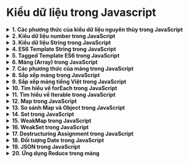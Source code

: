 # Kiểu dữ liệu trong Javascript
<details>
<summary><strong>1. Các phương thức của kiểu dữ liệu nguyên thủy trong JavaScript</strong></summary>

### 1. Kiểu nguyên thủy và object

* **Kiểu nguyên thủy (primitive)**: string, number, bigint, boolean, symbol, null, undefined. Chỉ lưu một giá trị duy nhất.
* **Object**: tập hợp key-value, có thể chứa hàm (phương thức). Ví dụ:

```js
let p = {
  x: 1,
  y: 2,
  displayLog() { console.log(`{x: ${this.x}, y: ${this.y}}`); }
};
p.displayLog(); // {x: 1, y: 2}
```

### 2. Gọi phương thức trên kiểu nguyên thủy

* Mặc dù kiểu nguyên thủy **không có phương thức**, bạn vẫn có thể gọi chúng như object.
* JS engine tự động tạo ra **wrapper object**:

  1. Tạm thời bọc giá trị nguyên thủy vào object chứa phương thức.
  2. Gọi phương thức.
  3. Giải phóng wrapper object.

Ví dụ với string:

```js
let name = "Alex";
console.log(name.toUpperCase()); // ALEX
```

* **Wrapper object mặc định**:

  * String → `String`
  * Number → `Number`
  * BigInt → `BigInt`
  * Boolean → `Boolean`
  * Symbol → `Symbol`
* **null** và **undefined** không có wrapper object → gọi phương thức gây lỗi:

```js
console.log(null.toUpperCase());      // TypeError
console.log(undefined.toUpperCase()); // TypeError
```

### 3. Lưu ý về `new Number`, `new String`, `new Boolean`

* Dùng `new` tạo wrapper object:

```js
let zero = 0;
let objZero = new Number(0);
console.log(typeof zero);    // number
console.log(typeof objZero); // object
```

* Wrapper object luôn **truthy**:

```js
if (new Number(0)) console.log("truthy!"); // truthy!
```

* Khuyên: **không dùng `new`** với Number, String, Boolean trừ khi cần object.

* Không dùng `new` → chuyển giá trị về nguyên thủy:

```js
let num = Number("123");
console.log(num);        // 123
console.log(typeof num); // number
```

### 4. Ví dụ thực hành

```js
let str = "Hello";
str.prop = 1;
console.log(str.prop); // undefined
```

* Giải thích: JS tạo wrapper object để gán `prop`, nhưng sau đó object bị giải phóng → `str.prop` là undefined.
* Trong **strict mode**: sẽ lỗi `TypeError`.

### 5. Tóm tắt

* Kiểu nguyên thủy có thể gọi phương thức nhờ **wrapper object**.
* Sau khi phương thức được gọi xong, wrapper object bị giải phóng.
* Không thể gọi phương thức trên `null` và `undefined`.
* Không nên dùng `new Number/String/Boolean` trừ khi thật sự cần object.

</details>
<details>
<summary><strong>2. Kiểu dữ liệu number trong JavaScript</strong></summary>

### 1. Number và BigInt

* **Number**: số thực dấu phẩy động (IEEE-754, 64-bit), dùng để biểu diễn số nguyên và số thực.
* **BigInt**: số nguyên có độ dài tùy ý, dùng khi số vượt quá ±2⁵³. Bài này tập trung vào Number thông thường.

---

### 2. Cách biểu diễn number

#### a) Dùng dấu gạch chân `_` để dễ đọc:

```js
let oneBillion = 1_000_000_000; // 1 tỷ
```

#### b) Dùng ký hiệu `e` để viết tắt số nhiều chữ số 0:

```js
let a = 1e3; // 1_000
let b = 1e6; // 1_000_000
let c = 1e-6; // 0.000001
```

* `eN` → nhân số trước `e` với 10^N
* `e-N` → chia số trước `e` cho 10^N

#### c) Biểu diễn số ở hệ cơ số khác:

```js
// Hệ 16
console.log(0xff); // 255
// Hệ 8
console.log(0o377); // 255
// Hệ 2
console.log(0b11111111); // 255
```

* Chuyển số sang hệ cơ số `base` bằng `num.toString(base)` (2 ≤ base ≤ 36):

```js
let num = 255;
console.log(num.toString(16)); // ff
console.log(num.toString(2));  // 11111111
console.log((1234567890).toString(36)); // kf12oi
```

> Lưu ý: dùng `()` hoặc hai dấu chấm `..` khi gọi phương thức trên literal.

---

### 3. Làm tròn số

| Hàm             | Mô tả                               |
| --------------- | ----------------------------------- |
| `Math.floor(x)` | Làm tròn xuống                      |
| `Math.ceil(x)`  | Làm tròn lên                        |
| `Math.round(x)` | Làm tròn đến số nguyên gần nhất     |
| `Math.trunc(x)` | Lấy phần nguyên (bỏ phần thập phân) |

* Làm tròn với n chữ số sau dấu phẩy:

```js
let a = 1.2345;
let b = Math.round(a * 100) / 100; // 1.23
let c = a.toFixed(2);               // "1.23" (string)
```

---

### 4. Sai số trong Number

* Do biểu diễn IEEE-754, các số thực không luôn chính xác:

```js
console.log(0.1 + 0.2 === 0.3); // false
console.log(0.1 + 0.2);         // 0.30000000000000004
```

* Khắc phục bằng nhân-rồi-chia hoặc `toFixed`:

```js
let sum = (0.1*10 + 0.2*10)/10;   // 0.3
let sum2 = +(0.1 + 0.2).toFixed(1); // 0.3
```

---

### 5. Kiểm tra Number

* `isNaN(value)` → true nếu value là NaN.
* `isFinite(value)` → true nếu value là số hữu hạn (khác NaN, Infinity, -Infinity).

```js
isNaN("abc");     // true
isFinite("123");  // true
isFinite(1e500);  // false
```

* So sánh số với NaN hoặc ±0: dùng `Object.is(a,b)`.

---

### 6. Chuyển string sang Number

* `Number(str)` hoặc `+str` → trả về NaN nếu không chuyển được.
* `parseInt(str)` → tách số nguyên.
* `parseFloat(str)` → tách số thực.

```js
parseInt("100px");  // 100
parseFloat("1.2em"); // 1.2
parseInt("0xff", 16); // 255
parseInt("kf12oi", 36); // 1234567890
```

---

### 7. Một số hàm toán học khác

* `Math.random()` → số ngẫu nhiên 0..1 (không bao gồm 1)
* `Math.max(a,b,...)` / `Math.min(a,b,...)` → tìm lớn nhất / nhỏ nhất
* `Math.pow(n, exp)` → n mũ exp

---

### 8. Thực hành

**Bài 1: Tính tổng hai số nhập từ prompt**

```js
let a = +prompt("Nhập số thứ nhất:", 0);
let b = +prompt("Nhập số thứ hai:", 0);
console.log(a + b);
```

**Bài 2: Hàm readNumber**

```js
function readNumber() {
  while (true) {
    let n = prompt("Nhập vào số:", 0);
    if (n !== "" && n !== null && isFinite(n)) return +n;
  }
}
let n = readNumber();
console.log(n);
```

</details>
<details>
<summary><strong>3. Kiểu dữ liệu String trong JavaScript</strong></summary>

---

## **Summary**

* String là kiểu dữ liệu lưu trữ text. Không có kiểu riêng cho một ký tự.
* Có 3 cách biểu diễn string:

  * `'...'` nháy đơn
  * `"..."` nháy kép
  * `` `...` `` backtick (template literals, hỗ trợ `${...}` và nhiều dòng)
* String **bất biến** (immutable). Không thể thay đổi ký tự trực tiếp.
* Dùng **`\`** để biểu diễn ký tự đặc biệt: `\n`, `\r`, `\t`, `\\`, `\'`, `\"`, `\xXX`, `\uXXXX`, `\u{X..XXX}`.
* Dài string: `str.length`
* Truy cập ký tự: `str[pos]` (mới) hoặc `str.charAt(pos)` (cũ)
* Thay đổi chữ hoa/thường: `str.toUpperCase()`, `str.toLowerCase()`
* Lấy substring: `slice()`, `substring()`, `substr()` (lỗi thời)
* Tìm kiếm: `indexOf()`, `lastIndexOf()`, `includes()`, `startsWith()`, `endsWith()`
* So sánh string theo unicode: trực tiếp (`>`, `<`) hoặc theo locale: `localeCompare()`

---

## **Details**

### 1. Biểu diễn string

```js
let singleQuote = 'hello';
let doubleQuote = "hello";
let backticks = `hello`;
```

* **Backtick** cho phép:

```js
function add(a, b) { return a + b; }
console.log(`Sum: ${add(1, 2)}`); // Sum: 3
```

* Nhiều dòng:

```js
let userList = `Users:
  + Alex
  + John
  + Anna`;
```

* Dấu nháy đơn/nháy kép **không cho nhiều dòng trực tiếp**, phải dùng `\n`.

---

### 2. Ký tự đặc biệt

```js
\n // newline
\r // carriage return (Windows: \r\n)
\t // tab
\\ // backslash
\' hoặc \" // dấu nháy
\xXX // ký tự Unicode hex 2 chữ số
\uXXXX // ký tự Unicode UTF-16
\u{X..XXX} // ký tự Unicode UTF-32
```

Ví dụ:

```js
console.log("\u00A9"); // ©
console.log("\u{1F60D}"); // 😍
```

---

### 3. Độ dài string

```js
console.log(`Me\n`.length); // 3
```

* `length` là **thuộc tính**, không phải phương thức.

---

### 4. Truy cập ký tự

```js
let str = "hello";
console.log(str[0]); // h
console.log(str.charAt(1000)); // ""
console.log(str[1000]); // undefined
```

* Duyệt string:

```js
for (let c of str) console.log(c);
```

---

### 5. Bất biến (immutable)

```js
let str = "hello";
str[0] = "H";
console.log(str); // hello
```

* Muốn thay đổi, phải tạo string mới.

---

### 6. Chữ hoa và thường

```js
console.log("Hello".toLowerCase()); // hello
console.log("Hello".toUpperCase()); // HELLO
```

---

### 7. Tìm kiếm substring

```js
let str = "I am a js dev";

str.indexOf("js");      // 7
str.indexOf("a", 3);    // 5
str.lastIndexOf("a");   // 5
str.includes("js");     // true
str.startsWith("I am"); // true
str.endsWith("dev");    // true
```

---

### 8. Lấy substring

```js
let str = "I am a js dev";

str.slice(2,4);        // "am"
str.slice(-3,-1);      // "de"
str.substring(4,2);    // "am"
str.substr(2,2);       // "am"
```

* `slice()` linh hoạt nhất, hỗ trợ index âm.
* `substr()` đã lỗi thời.

---

### 9. So sánh string

```js
console.log("a" > "A"); // true
console.log("a".codePointAt(0)); // 97
console.log(String.fromCodePoint(97)); // "a"
```

* Theo locale:

```js
let str1 = "Hải Dương", str2 = "Hòa Bình";
console.log(str1.localeCompare(str2)); // -1
```

---

### 10. Thực hành

**Bài 1:** Viết hoa ký tự đầu

```js
function upperFirst(str) {
  if (!str) return str;
  return str[0].toUpperCase() + str.slice(1);
}
console.log(upperFirst("hello")); // Hello
```

**Bài 2:** Lấy số từ string tiền `$`

```js
function extractMoney(str) {
  if (!str) return 0;
  return +str.slice(1);
}
console.log(extractMoney("$1000")); // 1000
```

---

MDN Reference: [Strings](https://developer.mozilla.org/en-US/docs/Web/JavaScript/Reference/Global_Objects/String)

</details>
<details>
<summary><strong>4. ES6 Template String trong JavaScript</strong></summary>

---

## **Khái niệm**

* **Template String** (hay Template Literal) là cú pháp ES6 dùng **dấu backtick `` ` ``** thay vì nháy đơn `'` hay nháy kép `"`.
* Hỗ trợ **biểu thức nhúng** `${expression}` và **chuỗi nhiều dòng**.

```js
let name = "Lam Pham";
let greeting = `I'm ${name}`;
console.log(greeting); // I'm Lam Pham
```

---

## **Ưu điểm nổi bật**

### 1. Ghép nối string

Thay vì dùng `+` hoặc `concat`:

```js
let intro = "Hello everyone, I'm";
let firstName = "Lam";
let lastName = "Pham";

let full = `${intro} ${firstName} ${lastName}.`;
console.log(full); // Hello everyone, I'm Lam Pham.
```

* Gọn gàng, dễ đọc và trực quan hơn.

---

### 2. Sử dụng nháy đơn và nháy kép

* Template string **không cần escape** `'` hay `"`:

```js
let str = `I'm a "JavaScript Lover".`;
console.log(str); // I'm a "JavaScript Lover".
```

* Không cần dùng backslash `\` nữa.

---

### 3. Viết string nhiều dòng

* Thay vì `\n`:

```js
let str = `Hello everyone!
This is line 1 of multiline string example.
This is line 2 of multiline string example.`;

console.log(str);
/*
Hello everyone!
This is line 1 of multiline string example.
This is line 2 of multiline string example.
*/
```

---

### 4. Nhúng biểu thức hoặc gọi hàm trực tiếp

```js
let x = 1, y = 2;
let sum = (a, b) => a + b;

console.log(`Sum of x and y is: ${x + y}`);   // Sum of x and y is: 3
console.log(`Sum of x and y is: ${sum(x, y)}`); // Sum of x and y is: 3
```

---

## **Tổng kết**

* Dùng **dấu backtick** `` ` `` để biểu diễn template string.
* Ghép nối string dễ dàng, trực quan hơn `+` hoặc `concat`.
* Hiển thị đồng thời nháy đơn `'` và nháy kép `"` mà không cần escape.
* Hỗ trợ **chuỗi nhiều dòng** mà không cần `\n`.
* Hỗ trợ **biểu thức, toán học, gọi hàm ngay trong string** `${...}`.

---

MDN Reference: [Template literals](https://developer.mozilla.org/en-US/docs/Web/JavaScript/Reference/Template_literals)

</details>
<details>
<summary><strong>5. Tagged Template ES6 trong JavaScript</strong></summary>

---

## **Khái niệm**

* **Tagged template** là template string đi kèm một hàm **(tag function)** để xử lý template string trước khi trả về kết quả.
* Cú pháp:

```js
func`template string with ${expression}`;
```

* Trong đó:

  * `func` là hàm do bạn định nghĩa.
  * Template string có thể chứa một hoặc nhiều **expression** `${...}`.
* Tham số đầu tiên của hàm là **mảng các phần string**, các tham số tiếp theo là các **expression** trong template string.
* Kết quả trả về có thể là bất kỳ kiểu dữ liệu nào, không nhất thiết phải là string.

---

## **Ví dụ 1**

```js
// Hàm tag
const math = ([x, y], op) => op(Number(x), Number(y));

// Hàm biểu thức
const plus = (x, y) => x + y;

// Sử dụng tagged template
const result = math`6 ${plus} 3`;

console.log(result); // 9
```

**Giải thích:**

* Mảng string: `['6 ', ' 3']`
* Expression: `plus` (hàm)
* Trong hàm `math`:
  `op(Number(x), Number(y)) = plus(6, 3) = 9`

---

## **Ví dụ 2: Expression đầu hoặc cuối**

```js
const func = (arr, expr1, expr2) => {
  console.log(arr);        // ["", " and then ", ""]
  console.log(expr1, expr2); // 1 2
  return { x: "1" };
};

const a = 1;
const b = 2;

const result = func`${a} and then ${b}`;
console.log(result); // { x: "1" }
```

**Lưu ý:**

* Nếu expression ở đầu hoặc cuối template, mảng string sẽ có phần tử rỗng đầu và cuối.
* Nhiều expression sẽ được truyền vào hàm lần lượt, theo thứ tự.
* Kết quả của hàm tag có thể là bất kỳ kiểu dữ liệu nào.

---

## **Ứng dụng thực tế**

* Xử lý và format string tùy biến trước khi hiển thị.
* Tạo **SQL query builder**, **i18n (quốc tế hóa)**, hoặc **xử lý HTML an toàn**.
* Kiểm soát và chuyển đổi dữ liệu từ template string theo logic riêng.

---

MDN Reference: [Tagged Templates](https://developer.mozilla.org/en-US/docs/Web/JavaScript/Reference/Template_literals#tagged_templates)

</details>
<details>
<summary><strong>6. Mảng (Array) trong JavaScript</strong></summary>

---

## **Khái niệm**

* Array là một loại **object đặc biệt** dùng để lưu trữ dữ liệu theo thứ tự.
* Khác với object thông thường `{}`, array lưu trữ các phần tử theo **index**, bắt đầu từ 0.

---

## **Khởi tạo mảng**

```js
// Cách phổ biến
let a1 = [];

// Cách ít dùng
let a2 = new Array();

// Khởi tạo với giá trị
let letters = ["a", "b", "c"];
```

* Truy cập phần tử: `arr[index]`
* Thay đổi giá trị phần tử:

```js
letters[0] = "A";
```

* Thêm phần tử mới:

```js
letters[3] = "d";
```

---

## **Thuộc tính và đặc điểm**

* `length` trả về **độ dài mảng**:

```js
console.log(letters.length); // 3
```

* Phần tử có thể là bất kỳ kiểu dữ liệu nào:

```js
let arr = ["a", 1, null, undefined, {x:1}, function(){ console.log("hello"); }];
arr[5](); // hello
```

* Có thể dùng **dấu phẩy đuôi** trong mảng:

```js
let arr = ["a", 1, null,];
```

---

## **Phương thức cơ bản**

* `arr.pop()`: Lấy và xóa phần tử cuối cùng.
* `arr.push(item1, item2, ...)`: Thêm phần tử vào cuối.
* `arr.shift()`: Lấy và xóa phần tử đầu tiên.
* `arr.unshift(item1, item2, ...)`: Thêm phần tử vào đầu.

---

## **Mối liên hệ với object**

* Array là **object** nên:

  * `arr[index]` tương tự `obj[key]`.
  * Copy array là **tham chiếu**, không phải clone.

```js
let letters = ["a","b","c"];
let copied = letters;
copied[1] = "new value";
console.log(letters[1]); // new value
```

* Array lưu trữ dữ liệu theo **thứ tự** để tối ưu truy cập nhanh.

---

## **Duyệt mảng**

* Dùng vòng lặp `for` với chỉ số:

```js
for(let i=0; i<letters.length; i++) { console.log(letters[i]); }
```

* Dùng `for...of`:

```js
for(let value of letters){ console.log(value); }
```

* Dùng `for...in` không khuyến nghị cho array (chậm, duyệt cả key không phải số).

---

## **Thuộc tính length**

* `length` bằng **chỉ số lớn nhất + 1**.

```js
let arr = [];
arr[1000] = "a";
console.log(arr.length); // 1001
```

* Có thể thay đổi giá trị `length`:

```js
letters.length = 2; // cắt ngắn mảng
letters.length = 5; // phần tử cũ không khôi phục
letters.length = 0; // xóa mảng
```

---

## **Khởi tạo nhiều chiều**

```js
let matrix = [
  [1,2,3],
  [4,5,6],
  [7,8,9]
];
console.log(matrix[1][1]); // 5
```

---

## **Chuyển array sang string**

* `toString()`:

```js
let letters = ["a","b","c"];
console.log(letters.toString()); // "a,b,c"
```

* Khi cộng với số:

```js
[] + 3 // "3"
[1] + 3 // "13"
[1,2] + 3 // "1,23"
```

---

## **So sánh array**

* Array là **tham chiếu**, chỉ bằng nhau khi cùng tham chiếu:

```js
let a = [];
let b = [];
console.log(a === a); // true
console.log(a === b); // false
```

* Để so sánh giá trị từng phần tử, dùng vòng lặp hoặc thư viện như `_.isEqual`.

---

## **Thực hành**

**Bài 1**

```js
let letters = ["a","b","c"];
let otherArr = letters;
otherArr.push("d");
console.log(letters.length); // 4
```

**Bài 2**

```js
let letters = ["a","b"];
letters.push("c");
letters[Math.floor(letters.length/2)] = "d";
console.log(letters); // ['a','d','c']
let first = letters.shift();
letters.unshift(1,2);
console.log(letters); // [1,2,'d','c']
```

**Bài 3**

```js
let letters = ["a","b"];
letters.push(function(){ console.log(this); });
letters[2](); // ['a','b',function] -> this là letters
```

**Bài 4**

```js
function sumInput(){
  let arr = [];
  while(true){
    let n = prompt("Nhập một số", 0);
    if(n==="" || n===null || !isFinite(n)) break;
    arr.push(+n);
  }
  return arr.reduce((s,num)=>s+num,0);
}
sumInput();
```

</details>
<details>
<summary><strong>7. Các phương thức của mảng trong JavaScript</strong></summary>

---

## **7.1 Thêm/xóa phần tử mảng**

* `arr.push(...items)`: Thêm một hoặc nhiều phần tử vào cuối mảng.
* `arr.pop()`: Lấy ra và xóa phần tử cuối cùng.
* `arr.shift()`: Lấy ra và xóa phần tử đầu tiên.
* `arr.unshift(...items)`: Thêm một hoặc nhiều phần tử vào đầu mảng.

### **Phương thức splice**

* Xóa, thêm hoặc thay thế phần tử tại vị trí `start`.
* Cú pháp: `arr.splice(start[, deleteCount, elem1,..., elemN])`
* Trả về mảng các phần tử bị xóa.

```js
let letters = ["a", "b", "c"];
letters.splice(1, 1); // ['a', 'c']
letters.splice(0, 3, "d", "e"); // ['d', 'e']
let arr = letters.splice(1, 2, "f"); // arr = ['b','c'], letters = ['a','f']
letters.splice(1, 0, "x", "y"); // thêm mà không xóa => ['a','x','y','f']
letters.splice(-1, 0, "m", "n"); // chỉ số âm => ['a','x','y','m','n','f']
```

### **Phương thức slice**

* Tạo mảng mới copy các phần tử từ `start` đến `end-1`.
* Hỗ trợ chỉ số âm.

```js
let letters = ["a","b","c","d"];
letters.slice(1,3); // ['b','c']
letters.slice(-2);  // ['c','d']
```

### **Phương thức concat**

* Tạo mảng mới từ arr và các giá trị khác (mảng hoặc giá trị đơn).

```js
let arr1 = [1,2];
arr1.concat([3,4]); // [1,2,3,4]
arr1.concat([3,4],[5,6]); // [1,2,3,4,5,6]
arr1.concat([3,4],5,6); // [1,2,3,4,5,6]
```

* Với object array-like và `Symbol.isConcatSpreadable`:

```js
let arrayLike = {0:'hello',1:'hi',length:2,[Symbol.isConcatSpreadable]:true};
arr1.concat(arrayLike); // [1,2,'hello','hi']
```

---

## **7.2 Duyệt mảng**

* `arr.forEach(func)`: gọi hàm `func` với mỗi phần tử (không trả về mảng mới).

```js
["a","b","c"].forEach((item,index,array) => {
  console.log(`item ${item} at index ${index} in array ${array}`);
});
```

---

## **7.3 Tìm kiếm trong mảng**

### **indexOf, lastIndexOf, includes**

```js
let arr = [1,0,1,false];
arr.indexOf(0);       // 1
arr.indexOf(false);   // 3
arr.indexOf(1);       // 0
arr.lastIndexOf(1);   // 2
arr.includes(1);      // true
arr.includes(NaN);    // true
```

### **find & findIndex**

```js
let users = [{id:1},{id:2},{id:3}];
users.find(u => u.id===2);       // {id:2}
users.findIndex(u => u.id===2);  // 1
```

### **filter**

```js
let results = users.filter(u => u.id<=2); // [{id:1},{id:2}]
let others = users.filter(u => u.id>5);   // []
```

---

## **7.4 Biến đổi mảng**

### **map**

```js
let lengths = ["Dog","Fish","Elephant"].map(item => item.length); // [3,4,8]
```

### **sort**

```js
let arr = [1,2,15];
arr.sort((a,b) => a-b); // [1,2,15]
```

### **reverse**

```js
let arr = [1,2,3,4,5];
arr.reverse(); // [5,4,3,2,1]
```

### **split & join**

```js
"a,b,c,d".split(",");          // ['a','b','c','d']
["a","b","c","d"].join(",");   // "a,b,c,d"
```

### **reduce & reduceRight**

```js
let arr = [1,2,3,4,5];
arr.reduce((sum,current) => sum+current);      // 15
arr.reduceRight((sum,current) => sum+current); // 15
```

---

## **7.5 Kiểm tra giá trị là mảng**

```js
let arr = [], obj = {};
Array.isArray(arr); // true
Array.isArray(obj); // false
```

---

## **7.6 Tham số thisArg**

* Một số phương thức như `find`, `filter`, `map` có tham số `thisArg` xác định giá trị `this` trong callback.

```js
let arr = [1,3,5,2,6,10,4];
let boundary = {min:1,max:5};

function filterFunc(item) { return item>=this.min && item<=this.max; }

arr.filter(filterFunc, boundary); // [1,3,5,2,4]
```

---

## **7.7 Tổng kết**

**Thêm/xóa phần tử:** push, pop, shift, unshift, splice, slice, concat
**Tìm kiếm:** indexOf, lastIndexOf, includes, find, findIndex, filter
**Duyệt mảng:** forEach
**Biến đổi mảng:** map, sort, reverse, split, join, reduce, reduceRight
**Kiểm tra array:** Array.isArray

</details>
<details>
<summary><strong>8. Sắp xếp mảng trong JavaScript</strong></summary>

---

## **Khái niệm**

* Sắp xếp mảng là một thao tác phổ biến trong lập trình, dùng để sắp xếp dữ liệu theo thứ tự tăng/giảm, từ điển,...
* JavaScript cung cấp sẵn phương thức `sort()` để sắp xếp mảng mà không cần tự viết thuật toán.

---

## **Cú pháp sort()**

```js
arr.sort();
arr.sort(compareFunction);
```

* **compareFunction** (tùy chọn): xác định thứ tự sắp xếp.

  * Nếu bỏ qua, mảng được sắp xếp theo **Unicode** (tăng dần theo bảng chữ cái).
* **Giá trị trả về:** mảng đã sắp xếp, mảng gốc bị thay đổi.

```js
let a = ["c","g","w","a"];
let b = a.sort();
console.log(a); // ["a","c","g","w"]
console.log(b); // ["a","c","g","w"]
```

---

## **CompareFunction**

* `compareFunction(a,b)`:

  * < 0 → a đứng trước b
  * > 0 → a đứng sau b
  * \= 0 → giữ nguyên thứ tự

### **Sắp xếp numbers**

```js
let a = [9,100,45,33];
console.log(a.sort()); // [100,33,45,9] -> so sánh theo string
```

**Sắp xếp tăng dần:**

```js
a.sort((a,b) => a - b);
console.log(a); // [9,33,45,100]
```

**Sắp xếp giảm dần:**

```js
a.sort((a,b) => b - a);
console.log(a); // [100,45,33,9]
```

---

## **Thuật toán sắp xếp cơ bản**

### **1. Selection Sort**

```js
function selectionSort(array) {
  for(let i=0;i<array.length-1;i++){
    let idmin = i;
    for(let j=i+1;j<array.length;j++){
      if(array[j]<array[idmin]) idmin=j;
    }
    [array[i], array[idmin]] = [array[idmin], array[i]];
  }
}
```

### **2. Insertion Sort**

```js
function insertionSort(array){
  for(let i=1;i<array.length;i++){
    let x = array[i], pos=i-1;
    while(pos>=0 && array[pos]>x){
      array[pos+1]=array[pos];
      pos--;
    }
    array[pos+1]=x;
  }
}
```

### **3. Binary Insertion Sort**

```js
function binaryInsertionSort(array){
  for(let i=1;i<array.length;i++){
    let x=array[i], l=0, r=i-1, m;
    while(l<=r){
      m=Math.floor((l+r)/2);
      if(array[m]>x) r=m-1; else l=m+1;
    }
    for(let j=i;j>l;j--) array[j]=array[j-1];
    array[l]=x;
  }
}
```

### **4. Interchange Sort**

```js
function interChangeSort(array){
  for(let i=0;i<array.length-1;i++){
    for(let j=i+1;j<array.length;j++){
      if(array[j]<array[i]) [array[i], array[j]]=[array[j], array[i]];
    }
  }
}
```

### **5. Bubble Sort**

```js
function bubbleSort(array){
  for(let i=0;i<array.length-1;i++){
    for(let j=array.length-1;j>i;j--){
      if(array[j]<array[j-1]) [array[j], array[j-1]]=[array[j-1], array[j]];
    }
  }
}
```

### **6. Shaker Sort**

```js
function shakerSort(array){
  let left=0, right=array.length-1, k=array.length-1;
  while(left<right){
    for(let j=right;j>left;j--){
      if(array[j]<array[j-1]) [array[j],array[j-1]]=[array[j-1],array[j]], k=j;
    }
    left=k;
    for(let j=left;j<right;j++){
      if(array[j]>array[j+1]) [array[j],array[j+1]]=[array[j+1],array[j]], k=j;
    }
    right=k;
  }
}
```

### **7. Quick Sort**

```js
function quickSort(array,left,right){
  let l=left,r=right;
  let pivot=array[Math.floor((l+r)/2)];
  while(l<=r){
    while(array[l]<pivot) l++;
    while(array[r]>pivot) r--;
    if(l<=r){ [array[l],array[r]]=[array[r],array[l]]; l++; r--; }
  }
  if(l<right) quickSort(array,l,right);
  if(r>left) quickSort(array,left,r);
}
```

### **8. Merge Sort**

```js
function merge(array,left,m,right){
  let l=left,r=m+1,tmp=[];
  while(l<=m && r<=right) tmp.push(array[l]<array[r]?array[l++]:array[r++]);
  while(l<=m) tmp.push(array[l++]);
  while(r<=right) tmp.push(array[r++]);
  for(let i=0;i<tmp.length;i++) array[i+left]=tmp[i];
}

function mergeSort(array,left,right){
  if(left<right){
    let m=Math.floor((left+right)/2);
    mergeSort(array,left,m);
    mergeSort(array,m+1,right);
    merge(array,left,m,right);
  }
}
```

### **9. Heap Sort**

```js
function heapify(array,N,i){
  let left=2*i+1,right=2*i+2,largest=i;
  if(left<N && array[left]>array[largest]) largest=left;
  if(right<N && array[right]>array[largest]) largest=right;
  if(largest!=i){ [array[i],array[largest]]=[array[largest],array[i]]; heapify(array,N,largest); }
}

function buildHeap(array){
  for(let i=Math.floor(array.length/2-1);i>=0;i--) heapify(array,array.length,i);
}

function heapSort(array){
  buildHeap(array);
  for(let i=array.length-1;i>=0;i--){
    [array[0],array[i]]=[array[i],array[0]];
    heapify(array,i,0);
  }
}
```

---

## **Tổng kết**

* `sort()` là phương thức sắp xếp nhanh chóng, dễ dùng.
* Có thể dùng `compareFunction` để sắp xếp numbers đúng thứ tự.
* Nếu muốn học thuật toán, có thể triển khai các thuật toán cơ bản như Selection, Insertion, Bubble, Quick, Merge, Heap,...

</details>
<details>
<summary><strong>9. Sắp xếp mảng tiếng Việt trong JavaScript</strong></summary>

---

## **Khái niệm**

* Sắp xếp mảng là thao tác phổ biến, nhưng sắp xếp **chuỗi tiếng Việt** cần đặc biệt chú ý vì ký tự có dấu.
* JavaScript cung cấp `sort()` để sắp xếp mảng, nhưng mặc định so sánh theo bảng mã Unicode (không chuẩn tiếng Việt).

---

## **Nhắc lại sort()**

```js
arr.sort(compareFunction);
```

* **compareFunction(a,b)**:

  * < 0 → a đứng trước b
  * > 0 → a đứng sau b
  * \= 0 → giữ nguyên thứ tự
* **Trả về:** mảng đã sắp xếp, mảng gốc thay đổi.

```js
const a = ["c","g","w","a"];
const b = a.sort();
console.log(a); // ["a","c","g","w"]
console.log(b); // ["a","c","g","w"]
```

---

## **Bài toán sắp xếp tiếng Việt**

```js
const provinces = [
  "Hà Giang",
  "Hà Nam",
  "Hà Nội",
  "Hà Tĩnh",
  "Hòa Bình",
  "Hưng Yên",
  "Hải Dương",
  "Hải Phòng",
  "Hậu Giang",
];
```

Mục tiêu: sắp xếp theo thứ tự chữ cái **tiếng Việt**:

```js
const sorted = [
  "Hà Giang",
  "Hà Nam",
  "Hà Nội",
  "Hà Tĩnh",
  "Hải Dương",
  "Hải Phòng",
  "Hậu Giang",
  "Hòa Bình",
  "Hưng Yên",
];
```

---

## **Sắp xếp thông thường sai**

```js
const result = provinces.sort();
console.log(result);

/*
[
  "Hà Giang",
  "Hà Nam",
  "Hà Nội",
  "Hà Tĩnh",
  "Hòa Bình",
  "Hưng Yên",
  "Hải Dương",
  "Hải Phòng",
  "Hậu Giang"
]
*/
```

* Kết quả không đúng vì `sort()` mặc định so sánh theo ký tự Unicode, không theo bảng chữ cái tiếng Việt.

---

## **Giải pháp: localeCompare()**

* `a.localeCompare(b)` trả về:

  * < 0 → a đứng trước b
  * > 0 → a đứng sau b
  * \= 0 → a và b giống nhau
* Hoàn toàn tương tự `compareFunction` của `sort()`.

```js
const result = provinces.sort((a, b) => a.localeCompare(b));
console.log(result);

/*
[
  "Hà Giang",
  "Hà Nam",
  "Hà Nội",
  "Hà Tĩnh",
  "Hải Dương",
  "Hải Phòng",
  "Hậu Giang",
  "Hòa Bình",
  "Hưng Yên"
]
*/
```

* Kết quả đúng với thứ tự chữ cái tiếng Việt mong muốn.

---

## **Tổng kết**

* Để sắp xếp tiếng Việt trong JavaScript, sử dụng **sort() + localeCompare()**.
* `localeCompare()` hỗ trợ so sánh chính xác chuỗi có dấu.
* Ngoài cách này, có thể triển khai các thuật toán sắp xếp tự viết, nhưng `localeCompare()` là cách đơn giản và chuẩn nhất.

</details>
<details>
<summary><strong>10. Tìm hiểu về forEach trong JavaScript</strong></summary>

---

## **1. Đặt bài toán**

Cho mảng `numbers = [1,2,3,...,10]`. Tính tổng các số trong mảng:

```js
const numbers = [1,2,3,4,5,6,7,8,9,10];
let sum = 0;

for (let i = 0; i < numbers.length; i++) {
  sum += numbers[i];
}

console.log(sum); // 55
```

* Vấn đề: Sử dụng chỉ số i có thể gây nhầm lẫn với các biến khác.

---

## **2. Triển khai hàm forEach tự viết**

```js
function forEach(array, action) {
  for (let i = 0; i < array.length; i++) {
    action(array[i]);
  }
}
```

* `array`: mảng cần duyệt
* `action`: callback thực hiện với mỗi phần tử

Áp dụng:

```js
const numbers = [1,2,3,4,5,6,7,8,9,10];
let sum = 0;

forEach(numbers, function(element) {
  sum += element;
});

console.log(sum); // 55
```

---

## **3. Phương thức forEach có sẵn**

```js
arr.forEach(function callback(currentValue, index, array) {
  // xử lý
}[, thisArg]);
```

* `currentValue`: phần tử hiện tại
* `index`: chỉ số phần tử
* `array`: mảng đang gọi forEach
* `thisArg`: giá trị tham chiếu `this` trong callback

### Ví dụ:

```js
[1,3,5].forEach(function(el) {
  console.log(el);
});
// 1 3 5
```

### Sử dụng `thisArg`:

```js
function Counter() {
  this.sum = 0;
  this.count = 0;

  this.add = function(array) {
    array.forEach(function(item) {
      this.sum += item;
      ++this.count;
    }, this);
  }
}

const obj = new Counter();
obj.add([2,5,9]);
console.log(obj.count); // 3
console.log(obj.sum);   // 16
```

---

## **4. Ưu nhược điểm forEach**

**Ưu điểm:**

* Code rõ ràng, gần ngôn ngữ tự nhiên
* Ngắn gọn hơn vòng lặp for/while trong nhiều trường hợp

**Nhược điểm:**

* Chạy chậm hơn vòng lặp (không đáng kể)
* Không hỗ trợ `break` hoặc `continue` trực tiếp
* `return` chỉ thoát callback, không thoát toàn bộ vòng lặp

---

## **5. Sử dụng return, break, continue**

**Return:** chỉ thoát callback, không thoát forEach.

```js
arr.forEach((item, i) => {
  if (i === 3) return; // bỏ qua lượt lặp
  console.log(i);
});
```

**Break / Continue:** Không hợp lệ trong forEach. Thay thế bằng:

* `arr.some()` để thoát sớm
* `return` trong callback để bỏ qua lượt lặp

---

## **6. Các phương thức liên quan**

* `entries()`: trả về iterator \[key,value]

```js
const a = ["a","b","c"];
for (let e of a.entries()) console.log(e);
// [0,'a'], [1,'b'], [2,'c']
```

* `every(callback)`: trả về true nếu tất cả phần tử thỏa điều kiện

```js
[12,54,18,130,44].every(x => x >= 10); // true
```

* `some(callback)`: true nếu ít nhất 1 phần tử thỏa điều kiện

```js
[NaN,3,4].some(isNaN); // true
```

* `filter(callback)`: tạo mảng mới chứa các phần tử thỏa điều kiện

```js
[12,5,8,130,44].filter(x => x >= 10); // [12,130,44]
```

* `find(callback)`: trả về phần tử đầu tiên thỏa điều kiện

```js
const inventory = [
  {name:"apples",from:"usa"},
  {name:"bananas",from:"vietnam"},
  {name:"cherries",from:"usa"}
];
inventory.find(f => f.name === "cherries"); // {name:'cherries',from:'usa'}
```

* `findIndex(callback)`: trả về index phần tử thỏa điều kiện

```js
inventory.findIndex(f => f.name === "cherries"); // 2
```

* `map(callback)`: trả về mảng mới với giá trị callback

```js
[1,4,9].map(Math.sqrt); // [1,2,3]
```

---

## **7. Thực hành**

**Flattening 2D array**

```js
const arrays = [[1,2,3],[4,5],[6]];
const newArray = arrays.reduce((a,b) => a.concat(b));
console.log(newArray); // [1,2,3,4,5,6]
```

Hoặc dùng vòng lặp for:

```js
const newArray = [];
for(let i=0;i<arrays.length;i++){
  for(let j=0;j<arrays[i].length;j++) newArray.push(arrays[i][j]);
}
```

**Implement every / some**

```js
function every(array, action) {
  for(let i=0;i<array.length;i++) if(!action(array[i])) return false;
  return true;
}

function some(array, action) {
  for(let i=0;i<array.length;i++) if(action(array[i])) return true;
  return false;
}
```

Ví dụ:

```js
every([NaN,NaN,NaN], isNaN); // true
some([NaN,3,4], isNaN);      // true
```

---

## **8. Tổng kết**

* `forEach` giúp duyệt mảng một cách rõ ràng, dễ đọc.
* Không hỗ trợ `break`/`continue`, `return` chỉ thoát callback.
* Ngoài `forEach`, còn nhiều HOF hữu ích: `map`, `filter`, `some`, `every`, `find`, `reduce`.

</details>
<details>
<summary><strong>11. Tìm hiểu về Iterable trong JavaScript</strong></summary>

---

## **1. Khái niệm Iterable**

* Một object gọi là **iterable** nếu có thể sử dụng với vòng lặp `for...of`.
* Ví dụ:

  * Array → iterable
  * String → iterable
  * Set, Map → iterable

```js
// Array
let arr = [1,2,3];
for (let it of arr) console.log(it); // 1 2 3

// String
let str = "hello";
for (let ch of str) console.log(ch); // h e l l o
```

---

## **2. Symbol.iterator**

* Để object trở thành iterable, nó phải có **phương thức** `[Symbol.iterator]()` trả về **iterator object**.
* Iterator object phải có phương thức `next()` trả về `{done: Boolean, value: Any}`.

Ví dụ:

```js
let range = {from: 1, to: 5};

// range không phải iterable → for...of gây lỗi
// for (let num of range) console.log(num); // TypeError
```

Triển khai `[Symbol.iterator]`:

```js
let range = {
  from: 1,
  to: 5,
  [Symbol.iterator]() {
    return {
      current: this.from,
      last: this.to,
      next() {
        if (this.current <= this.last) {
          return { done: false, value: this.current++ };
        } else {
          return { done: true };
        }
      }
    };
  }
};

for (let num of range) console.log(num); // 1 2 3 4 5
```

---

## **3. Gọi iterator trực tiếp**

```js
let str = "Hello";
let iterator = str[Symbol.iterator]();

while (true) {
  let result = iterator.next();
  if (result.done) break;
  console.log(result.value);
}
// H e l l o
```

* `for...of` chỉ là cú pháp tiện lợi để gọi iterator.
* Bạn có thể thao tác trực tiếp với iterator object nếu muốn.

---

## **4. So sánh Iterable vs Array-like**

| Tiêu chí          | Iterable                 | Array-like           |
| ----------------- | ------------------------ | -------------------- |
| Cấu trúc dữ liệu  | Có `[Symbol.iterator]()` | Có chỉ số + `length` |
| Hỗ trợ `for...of` | Có                       | Không bắt buộc       |
| Phương thức mảng  | Không (push/pop/forEach) | Không                |

* Ví dụ: String vừa là iterable vừa là array-like.

---

## **5. Chuyển iterable hoặc array-like thành Array**

**Phương thức `Array.from`**:

```js
Array.from(obj[, mapFn, thisArg]);
```

* `obj` → iterable hoặc array-like
* `mapFn` → hàm mapping (tùy chọn)
* `thisArg` → giá trị `this` trong `mapFn` (tùy chọn)

Ví dụ:

```js
let arrayLike = {0:'a',1:'b',length:2};
let arr = Array.from(arrayLike);
console.log(arr.pop()); // b
```

```js
// iterable range từ ví dụ trước
let arr = Array.from(range);
console.log(arr); // [1,2,3,4,5]

// Sử dụng hàm mapping
let squared = Array.from(range, num => num*num);
console.log(squared); // [1,4,9,16,25]
```

---

## **6. Tổng kết**

* **Iterable**: object có thể dùng với `for...of`.
* Phải có `[Symbol.iterator]()` trả về **iterator object**.
* Iterator object có `next()` trả về `{done, value}`.
* Iterable và array-like không phải array → không có các phương thức mảng.
* Sử dụng `Array.from()` để chuyển sang array nếu cần.

</details>
<details>
<summary><strong>12. Map trong JavaScript</strong></summary>

---

## **1. Khái niệm Map**

* Map là một **cấu trúc dữ liệu key-value** trong JavaScript, tương tự object nhưng có điểm khác biệt:

  * **Object**: key chỉ có thể là `String` hoặc `Symbol`.
  * **Map**: key có thể là **bất kỳ kiểu dữ liệu** (`String`, `Number`, `Boolean`, `NaN`, `Object`, v.v.).

```js
const map1 = new Map();
console.log(typeof map1); // object
```

---

## **2. Khởi tạo Map**

### Cú pháp

```js
new Map([iterable])
```

* `iterable` là tùy chọn. Nếu có, mỗi phần tử phải là **mảng 2 phần tử** `[key, value]`.

### Ví dụ khởi tạo:

**Rỗng**

```js
const map1 = new Map();
console.log(map1); // Map(0) {}
```

**Từ array**

```js
const map2 = new Map([
  [1, "a"],
  [2, "b"]
]);
console.log(map2); // Map(2) {1 => "a", 2 => "b"}
```

**KHÔNG hợp lệ**

```js
const map3 = new Map([1,"a",2,"b"]); 
// TypeError: Iterator value 1 is not an entry object
```

**Từ arguments**

```js
function func() {
  const map4 = new Map(arguments);
  console.log(map4);
}

func(["one",1], ["two",2], ["three",3]);
// Map(3) {"one"=>1, "two"=>2, "three"=>3}
```

**Từ Map khác**

```js
const map6 = new Map([["a",1], ["b",2]]);
const map6_clone = new Map(map6);
```

**Từ Set**

```js
const set5 = new Set([["a",1], ["b",2]]);
const map5 = new Map(set5);
```

---

## **3. Thêm phần tử vào Map**

```js
map.set(key, value);
```

* Nếu key chưa tồn tại → thêm mới
* Nếu key đã tồn tại → cập nhật value
* Sử dụng thuật toán **SameValueZero**:

  * Giống `===` nhưng coi `NaN` là bằng nhau.
* `set` trả về chính Map → có thể dùng **Method Chaining**

```js
const map7 = new Map();
map7.set("a",1).set("b",2).set([1],3).set("a",4).set([1],5).set(NaN,6);
// Map(5) {"a"=>4,"b"=>2,[1]=>3,[1]=>5,NaN=>6}
```

---

## **4. Lấy giá trị và kiểm tra phần tử**

```js
map.get(key)   // trả về value, undefined nếu key không tồn tại
map.has(key)   // true nếu key tồn tại, false nếu không
map.size       // số lượng phần tử
```

```js
const map9 = new Map([
  ["a",1],[1,2],[[2],3],[NaN,4]
]);

map9.get("a"); // 1
map9.has(1);   // true
map9.has([2]); // false ([2] !== [2])
map9.has(NaN); // true
```

---

## **5. Xóa phần tử**

```js
map.delete(key); // xóa key, trả về true nếu tồn tại, false nếu không
map.clear();     // xóa hết tất cả phần tử
```

```js
const map10 = new Map([["one",1],["two",2]]);
map10.delete("two"); // true
map10.clear();       // Map(0) {}
```

---

## **6. Duyệt Map**

### Duyệt với `for...of`

```js
const map12 = new Map([[1,"a"],[2,"b"],[3,"c"]]);

for (const item of map12) console.log(item);
/*
[1,"a"]
[2,"b"]
[3,"c"]
*/
```

### Duyệt với `forEach`

```js
map13.forEach((value, key, map) => {
  console.log(value, key, map);
});
```

### Sử dụng các phương thức iterator

* `map.keys()` → iterable chứa **key**
* `map.values()` → iterable chứa **value**
* `map.entries()` → iterable chứa `[key, value]`

```js
for (const key of map14.keys()) console.log(key);
for (const value of map14.values()) console.log(value);
for (const item of map14.entries()) console.log(item);
```

---

## **7. Chuyển Map thành Array**

```js
const keys = [...map15.keys()];
const values = [...map16.values()];
```

---

## **8. Tổng kết**

* Map là object lưu trữ **key-value**, key có thể bất kỳ kiểu dữ liệu.
* Các phương thức & thuộc tính cơ bản:

  * `new Map([iterable])`
  * `map.set(key,value)`
  * `map.get(key)`
  * `map.has(key)`
  * `map.delete(key)`
  * `map.clear()`
  * `map.size`
* Map là **iterable** → có thể dùng `for...of`, `forEach`, và các phương thức iterator (`keys()`, `values()`, `entries()`).

</details>
<details>
<summary><strong>13. So sánh Map và Object trong JavaScript</strong></summary>

---

## **1. Khái niệm**

* **Object**: khái niệm trừu tượng, lưu trữ dữ liệu theo dạng key-value. Key chỉ có thể là `String` hoặc `Symbol`.
* **Map**: cấu trúc dữ liệu lưu trữ key-value, key có thể là **bất kỳ kiểu dữ liệu nào**.

---

## **2. Điểm giống nhau**

* Đều lưu trữ dữ liệu theo kiểu **key-value**.
* Đều có thể:

  * Lấy giá trị theo key.
  * Xóa key.
  * Kiểm tra key tồn tại hay chưa.

---

## **3. Điểm khác nhau**

| Đặc điểm                 | Object                                                                          | Map                                                                                    |
| ------------------------ | ------------------------------------------------------------------------------- | -------------------------------------------------------------------------------------- |
| **Kiểu dữ liệu của key** | Chỉ `String` hoặc `Symbol`                                                      | Bất kỳ kiểu dữ liệu (`String`, `Number`, `NaN`, `Object`, `Function`, …)               |
| **Thứ tự key**           | Không đảm bảo                                                                   | Giữ thứ tự chèn                                                                        |
| **Kích thước**           | Không có thuộc tính size, phải đếm thủ công hoặc dùng `Object.keys(obj).length` | Có thuộc tính `size`                                                                   |
| **Kiểm tra key tồn tại** | Gián tiếp: `Object.keys(obj).indexOf(key) !== -1`                               | Trực tiếp: `map.has(key)`                                                              |
| **Duyệt phần tử**        | Duyệt key bằng `for...in` → lấy value qua `obj[key]`                            | Iterable → dùng `for...of` hoặc `forEach` trực tiếp trên key, value hoặc `[key,value]` |

---

### **Ví dụ minh họa**

**Key trong Object chỉ là String/Symbol**

```js
const symbol1 = Symbol(1);
const obj = { x: 1, "a b": 2, symbol1: 3 };
console.log(obj);
```

**Map cho phép mọi kiểu key**

```js
const fun = () => {};
const map = new Map();
map.set(NaN, 1).set(1, 2).set("a", 3).set([2], 4).set({x:3}, 5).set(fun, 6);
```

**Thứ tự key**

```js
const map = new Map();
map.set("xyz",1).set("b",2).set("1",4);
for (const key of map.keys()) console.log(key); // xyz, b, 1

const obj = { xyz:1 };
obj.b = 2;
obj["1"] = 4;
for (const key in obj) console.log(key); // 1, xyz, b (không theo thứ tự chèn)
```

**Kích thước**

```js
console.log(map.size); // 3
console.log(Object.keys(obj).length); // 3
```

**Kiểm tra key tồn tại**

```js
console.log(map.has("a")); // true
const hasKey = (obj, key) => Object.keys(obj).indexOf(key) !== -1;
console.log(hasKey(obj, "a")); // true
```

**Duyệt phần tử**

```js
// Map
for (const [key, value] of map) console.log(key, value);

// Object
for (const key in obj) console.log(key, obj[key]);
```

---

## **4. Kết luận**

* **Map**: thích hợp để lưu trữ dữ liệu theo key-value, hỗ trợ trực tiếp các phương thức thêm, sửa, xoá, kiểm tra key, lấy kích thước và duyệt dữ liệu.
* **Object**: phù hợp cho các trường hợp biểu diễn đối tượng thực tế, thuộc tính không yêu cầu kiểu key đa dạng hay thứ tự chính xác.

</details>
<details>
<summary><strong>14. Set trong JavaScript</strong></summary>

---

## **1. Khái niệm**

* **Set** là một loại **object** dùng để lưu trữ các giá trị **duy nhất**, không trùng lặp.
* `typeof set` trả về `"object"`.
* **So sánh giá trị**: Set sử dụng thuật toán **SameValueZero** (giống `===`, nhưng coi `NaN` bằng `NaN`).

**Ví dụ:**

```js
const obj1 = {x:1}, obj2 = {x:1};
console.log(obj1 === obj2); // false

const set1 = new Set([obj1, obj2]);
console.log(set1.size); // 2
```

---

## **2. Khởi tạo Set**

**Cú pháp:**

```js
new Set([iterable])
```

* `iterable` là optional. Nếu không truyền vào → Set rỗng.
* Có thể truyền Array, String, arguments, NodeList, TypedArray, Map, Set.

**Ví dụ:**

```js
// Rỗng
const set1 = new Set();

// Từ Array
const set2 = new Set([1, 2, "a", "b", 1]);
console.log(set2); // Set(4) {1, 2, "a", "b"}

// Từ String
const set3 = new Set("abcba");
console.log(set3); // Set(3) {"a","b","c"}
```

---

## **3. Thêm phần tử**

```js
set.add(value);
```

* Nếu value chưa tồn tại → thêm vào Set.
* Nếu value đã tồn tại → bỏ qua.
* Trả về chính Set → có thể **chaining**.

```js
const set1 = new Set();
set1.add(1).add(2).add(3);
console.log(set1); // Set(3) {1, 2, 3}
```

---

## **4. Lấy số lượng phần tử**

```js
console.log(set1.size);
```

---

## **5. Kiểm tra phần tử tồn tại**

```js
set.has(value);
```

* Trả về `true` nếu value tồn tại, `false` nếu không.
* So sánh nghiêm ngặt (`===`).

```js
const set1 = new Set([1,"a"]);
console.log(set1.has(1)); // true
console.log(set1.has("1")); // false
```

---

## **6. Xóa phần tử**

```js
set.delete(value); // xóa value, trả về true nếu tồn tại
set.clear();       // xóa toàn bộ
```

---

## **7. Duyệt qua Set**

* **for...of**

```js
for(const x of set1) console.log(x);
```

* **forEach**

```js
set1.forEach(value => console.log(value));
```

* **keys(), values(), entries()**: trả về iterable object.
  *key = value* → tương tự Map.

---

## **8. Chuyển đổi Set ↔ Array**

* Set → Array:

```js
const arr = [...set1];
const arr2 = Array.from(set1);
```

* Array → Set:

```js
const set2 = new Set(arr);
```

* Ví dụ lọc số chẵn:

```js
const set1 = new Set([1,2,3,4,5]);
const set2 = new Set([...set1].filter(x => x % 2 === 0));
console.log(set2); // Set(2) {2,4}
```

---

## **9. Ứng dụng thực tế**

* Lưu trữ các thẻ tag duy nhất từ nhiều bài viết:

```js
let arrTag = [];
arrTag = Array.from(new Set([...arrTag, ...post1]));
arrTag = Array.from(new Set([...arrTag, ...post2]));
```

* Mỗi lần thêm bài viết → cập nhật danh sách tag mà không trùng lặp.

---

## **10. Tổng kết**

**Set** là object lưu trữ giá trị duy nhất, có các phương thức chính:

| Phương thức         | Chức năng        |
| ------------------- | ---------------- |
| `new Set(iterable)` | Khởi tạo Set     |
| `set.add(value)`    | Thêm phần tử     |
| `set.delete(value)` | Xóa phần tử      |
| `set.has(value)`    | Kiểm tra tồn tại |
| `set.clear()`       | Xóa toàn bộ      |
| `set.size`          | Số lượng phần tử |

**Lưu ý:** Không hỗ trợ các phương thức của Array như map, filter trực tiếp → cần chuyển qua Array.

</details>
<details>
<summary><strong>15. WeakMap trong JavaScript</strong></summary>

---

## **1. Khái niệm**

* **WeakMap** là một loại object lưu trữ **key-value** giống Map.
* **Khác Map**: key **chỉ được phép là object**.
* Cú pháp khởi tạo:

```js
new WeakMap([iterable])
```

* `iterable` là optional, mỗi phần tử dạng `[key, value]`.

**Ví dụ:**

```js
let obj = {x:1};
let weakMap = new WeakMap();

weakMap.set(obj, 1); // OK
weakMap.set("a", 1); // Lỗi - key phải là object
```

---

## **2. Các phương thức chính**

| Phương thức               | Chức năng                                         |
| ------------------------- | ------------------------------------------------- |
| `weakMap.set(key, value)` | Thêm giá trị cho key, trả về chính WeakMap        |
| `weakMap.get(key)`        | Lấy giá trị với key, undefined nếu không tồn tại  |
| `weakMap.delete(key)`     | Xóa key, trả về true nếu tồn tại, false nếu không |
| `weakMap.has(key)`        | Kiểm tra tồn tại key, trả về true/false           |

**Ví dụ:**

```js
let obj1 = {x:1}, obj2 = {x:2};
let weakMap = new WeakMap();

weakMap.set(obj1, 1).set(obj2, 2);
console.log(weakMap.get(obj1)); // 1
console.log(weakMap.has({x:1})); // false
weakMap.delete(obj1); // true
```

---

## **3. So sánh WeakMap và Map**

| Đặc điểm           | Map                             | WeakMap                                                  |
| ------------------ | ------------------------------- | -------------------------------------------------------- |
| Key                | Bất kỳ kiểu dữ liệu             | Chỉ object                                               |
| Iterable           | Có thể duyệt (`for...of`)       | Không thể duyệt                                          |
| Garbage Collection | Object key vẫn giữ trong bộ nhớ | Nếu không còn tham chiếu đến object → key bị xóa tự động |

**Ví dụ Iterable:**

```js
let map = new Map();
map.set(1,"a").set(2,"b");
for(let item of map) console.log(item); // OK

let weakMap = new WeakMap();
weakMap.set({x:1},"a");
for(let item of weakMap) console.log(item); // Lỗi
```

---

## **4. Garbage Collection và WeakMap**

* WeakMap **không giữ mạnh tham chiếu** đến key object.
* Khi object không còn biến tham chiếu nào → tự động bị giải phóng khỏi WeakMap.

**Ví dụ:**

```js
let alex = {name:"Alex"};
let weakMap = new WeakMap();
weakMap.set(alex, "1");

alex = null; // object {name:"Alex"} tự động bị giải phóng
```

*Ngược lại với Map*: object vẫn tồn tại trong Map cho đến khi bạn gọi `map.delete(key)`.

---

## **5. Ứng dụng thực tế**

### **a. Lưu số lượt truy cập user**

```js
let visitsCountMap = new WeakMap();

function countUser(user) {
  let count = visitsCountMap.get(user) || 0;
  visitsCountMap.set(user, count + 1);
}

let alex = {name:"Alex"};
countUser(alex);
alex = null; // object Alex tự động bị giải phóng
```

### **b. Caching**

```js
let cache = new WeakMap();

function process(obj) {
  if (!cache.has(obj)) {
    let result = obj; // giả sử tính toán kết quả
    cache.set(obj, result);
  }
  return cache.get(obj);
}

let obj = {};
process(obj);
obj = null; // object tự động bị giải phóng, cache cũng sạch
```

---

## **6. Tổng kết**

* WeakMap lưu trữ key-value nhưng **key chỉ là object**.
* Không thể duyệt (non-iterable).
* Hữu ích với **garbage collection**, caching, lưu dữ liệu tạm thời.
* Các phương thức: `set`, `get`, `delete`, `has`.

</details>
<details>
<summary><strong>16. WeakSet trong JavaScript</strong></summary>

---

## **1. Khái niệm**

* **WeakSet** là một loại object đặc biệt giống **Set** nhưng:

  * Chỉ chứa **giá trị duy nhất** (không trùng lặp).
  * Chỉ chấp nhận **object** làm phần tử (không chấp nhận kiểu nguyên thủy).
* Cú pháp:

```js
new WeakSet([iterable])
```

* `iterable` là optional, mỗi phần tử phải là **object**.

**Ví dụ:**

```js
let ws1 = new WeakSet(); // rỗng

let obj1 = {x:1};
let ws2 = new WeakSet([obj1]); // OK

let ws3 = new WeakSet([1, "2"]); // Lỗi: Invalid value used in weak set
```

---

## **2. Các phương thức chính**

| Phương thức             | Chức năng                                                         |
| ----------------------- | ----------------------------------------------------------------- |
| `weakSet.add(value)`    | Thêm giá trị object vào WeakSet, trả về chính WeakSet             |
| `weakSet.has(value)`    | Kiểm tra object có tồn tại không, trả về true/false               |
| `weakSet.delete(value)` | Xóa object khỏi WeakSet, trả về true nếu tồn tại, false nếu không |

**Ví dụ:**

```js
let obj1 = {x:1}, obj2 = {x:2};
let ws = new WeakSet();

ws.add(obj1).add(obj2).add(obj1); // OK
console.log(ws.has(obj1)); // true
console.log(ws.has({x:1})); // false - khác object
ws.delete(obj1); // true
console.log(ws.has(obj1)); // false
```

---

## **3. So sánh WeakSet và Set**

| Đặc điểm           | Set                                       | WeakSet                                       |
| ------------------ | ----------------------------------------- | --------------------------------------------- |
| Kiểu phần tử       | Bất kỳ kiểu dữ liệu                       | Chỉ object                                    |
| Iterable           | Có thể duyệt (`for...of`)                 | Không thể duyệt                               |
| Garbage Collection | Object vẫn giữ trong Set dù biến gán null | Object tự giải phóng nếu không còn tham chiếu |

**Ví dụ Iterable:**

```js
let set = new Set();
set.add(1).add("b");
for(let item of set) console.log(item); // 1, 'b'

let ws = new WeakSet();
let obj1={x:1}, obj2={x:2};
ws.add(obj1).add(obj2);
for(let item of ws) console.log(item); // Lỗi: WeakSet không iterable
```

---

## **4. Garbage Collection và WeakSet**

* Khi object không còn biến tham chiếu nào → tự động bị xóa khỏi WeakSet.

```js
let obj = {x:1};
let ws = new WeakSet();
ws.add(obj);

obj = null; // Object tự động bị giải phóng
```

* Ngược lại với Set, object vẫn tồn tại nếu dùng Set.

---

## **5. Tổng kết**

* WeakSet lưu trữ **object duy nhất**.
* Không thể duyệt (non-iterable).
* Hữu ích để lưu trữ dữ liệu tạm thời, theo dõi object mà không giữ mạnh tham chiếu.
* Các phương thức: `add`, `has`, `delete`.

</details>
<details>
<summary><strong>17. Destructuring Assignment trong JavaScript</strong></summary>

---

## **1. Khái niệm**

* **Destructuring Assignment** là cú pháp cho phép **lấy giá trị từ Object hoặc Array** và gán vào các biến một cách nhanh chóng.
* **Không làm thay đổi cấu trúc gốc** của Object/Array.

---

## **2. Array Destructuring**

### **Cú pháp cơ bản**

```js
let [firstName, lastName] = ["David", "Walsh"];
// firstName = "David", lastName = "Walsh"
```

### **Tách khai báo và gán**

```js
let firstName, lastName;
[firstName, lastName] = ["David", "Walsh"];
```

### **Giá trị default**

```js
let [firstName, lastName = "Anonymous"] = ["David"];
// lastName = "Anonymous"
```

### **Bỏ qua phần tử**

```js
let [title, , , color] = ["window", 300, 400, "#000"];
// title = "window", color = "#000"
```

### **Gán phần còn lại với spread**

```js
let [title, ...others] = ["window", 300, 400, "#000"];
// title = "window", others = [300, 400, "#000"]
```

### **Hoán đổi giá trị**

```js
let a = 1, b = 2;
[a, b] = [b, a];
// a = 2, b = 1
```

### **Sao chép mảng**

```js
const a = [1, 2];
const [...b] = a;
console.log(b === a); // false
```

---

## **3. Object Destructuring**

### **Cú pháp cơ bản**

```js
let { firstName, lastName } = { firstName: "David", lastName: "Walsh" };
```

### **Tách khai báo và gán**

```js
let firstName, lastName;
({ firstName, lastName } = { firstName: "David", lastName: "Walsh" });
```

> Lưu ý: phải dùng **()`()`** vì `{}` bị hiểu là block code nếu không có dấu ngoặc.

### **Giá trị default**

```js
let { firstName, lastName = "Anonymous" } = { firstName: "David" };
```

### **Gán tên mới cho biến (alias)**

```js
let { firstName: fn, lastName: ln = "Anonymous" } = { firstName: "David" };
// fn = "David", ln = "Anonymous"
```

### **Gán phần còn lại với spread**

```js
let { a, b, ...rest } = { a: 10, b: 20, c: 30, d: 40 };
// a = 10, b = 20, rest = { c: 30, d: 40 }
```

### **Destructuring object & array lồng nhau**

```js
let options = {
  size: { width: 100, height: 200 },
  items: ["Cake", "Donut"],
  extra: true
};

let {
  size: { width, height },
  items: [item1, item2],
  title = "Menu"
} = options;
// width = 100, height = 200, item1 = "Cake", item2 = "Donut", title = "Menu"
```

---

## **4. Destructuring trong hàm**

### **Cài giá trị default cho tham số**

```js
function drawCircle({ x = 0, y = 0, radius = 1, color = "black" } = {}) {
  // xử lý
}

drawCircle(); // hợp lệ
drawCircle({ x: 1, y: 2, radius: 3 }); // hợp lệ
```

*Ưu điểm:*

* Không cần ghi nhớ thứ tự tham số.
* Cho phép gán default cho bất kỳ thuộc tính nào.
* Thích hợp với object nhiều tham số.

---

## **5. Tổng kết**

| Kiểu   | Cú pháp                                         |
| ------ | ----------------------------------------------- |
| Array  | `[item1 = default, item2, ...rest] = array`     |
| Object | `{ prop: varName = default, ...rest } = object` |

* Có thể áp dụng với **object và array lồng nhau**.
* Cho phép gán **giá trị mặc định**, **alias**, và **thu thập phần còn lại** bằng spread.

---

## **6. Thực hành**

### **Bài 1**

```js
let user = { name: "Alex", years: 28 };

let { name, years: age, isAdmin = false } = user;
console.log(name, age, isAdmin); // Alex 28 false
```

### **Bài 2**

```js
let people = { Ana: 25, Alex: 28, John: 27 };

function topAge(people) {
  let entries = Object.entries(people);
  if(entries.length === 0) return null;

  let [name, age] = entries.reduce((max, curr) => curr[1] > max[1] ? curr : max);
  return name;
}

console.log(topAge(people)); // "Alex"
```

</details>
<details>
<summary><strong>18. Đối tượng Date trong JavaScript</strong></summary>

---

## **1. Khái niệm**

* **Date** trong JavaScript là đối tượng sẵn có giúp lưu trữ **ngày, tháng, năm** và **giờ, phút, giây**.
* Dùng để: lưu thời gian tạo/chỉnh sửa dữ liệu, đo lường thời gian thực thi, hiển thị thời gian hiện tại, v.v.

---

## **2. Khởi tạo Date**

### **2.1 `new Date()`**

```js
let currentDate = new Date();
console.log(currentDate);
// Sun Dec 19 2021 09:25:51 GMT+0700 (Indochina Time)
```

---

### **2.2 `new Date(milliseconds)`**

```js
let jan01_1970 = new Date(0);
console.log(jan01_1970); // Thu Jan 01 1970 07:00:00 GMT+0700

let jan02_1970 = new Date(24 * 3600 * 1000);
console.log(jan02_1970); // Fri Jan 02 1970 07:00:00 GMT+0700

let dec31_1969 = new Date(-24 * 3600 * 1000);
console.log(dec31_1969); // Wed Dec 31 1969 07:00:00 GMT+0700
```

---

### **2.3 `new Date(string)`**

```js
let date = new Date("2021-12-19");
console.log(date); // Sun Dec 19 2021 07:00:00 GMT+0700
```

> Nếu chuỗi không chỉ rõ giờ, mặc định 00:00:00 UTC+0.

---

### **2.4 `new Date(year, month, date, hours, minutes, seconds, ms)`**

* `year` (bắt buộc): 4 chữ số
* `month` (bắt buộc): 0 → tháng 1, 11 → tháng 12
* `date` (mặc định = 1)
* `hours, minutes, seconds, ms` (mặc định = 0)

```js
new Date(2021, 0, 1); // 01/01/2021 00:00:00
let date = new Date(2021, 0, 1, 2, 3, 4, 567); // 01/01/2021 02:03:04.567
```

---

## **3. Truy cập các phần tử của Date**

| Phương thức           | Mô tả                                  |
| --------------------- | -------------------------------------- |
| `getFullYear()`       | Năm (4 chữ số)                         |
| `getMonth()`          | Tháng (0–11)                           |
| `getDate()`           | Ngày trong tháng (1–31)                |
| `getDay()`            | Ngày trong tuần (0 Chủ nhật – 6 Thứ 7) |
| `getHours()`          | Giờ                                    |
| `getMinutes()`        | Phút                                   |
| `getSeconds()`        | Giây                                   |
| `getMilliseconds()`   | Mili giây                              |
| `getTime()`           | Timestamp                              |
| `getTimezoneOffset()` | Lệch múi giờ (phút)                    |

* Phiên bản UTC: `getUTCFullYear()`, `getUTCHours()`, …

```js
let date = new Date();
console.log(date.getHours());    // 10 (local)
console.log(date.getUTCHours()); // 3 (UTC)
```

---

## **4. Thay đổi các phần tử của Date**

```js
let today = new Date();
today.setHours(0); // set giờ = 0
today.setHours(0, 0, 0, 0); // set giờ, phút, giây, ms = 0
```

* Có phiên bản UTC: `setUTCHours()`, `setUTCFullYear()`, …

---

## **5. Tự động điều chỉnh Date**

```js
let date = new Date(2021, 0, 32);
console.log(date); // 01/02/2021

date = new Date(2021, 1, 28);
date.setDate(date.getDate() + 2);
console.log(date); // 02/03/2021

date.setDate(0);
console.log(date); // 31/01/2021
```

> Có thể lùi ngày bằng giá trị âm.

---

## **6. Chuyển Date về number / tính chênh lệch**

```js
let date = new Date();
console.log(+date);          // timestamp
console.log(date.getTime()); // timestamp

let start = new Date();
// thực thi tác vụ
let end = new Date();
console.log(end - start); // mili giây chênh lệch
```

---

## **7. `Date.now()` và `performance.now()`**

```js
let start = Date.now();
// tác vụ
let end = Date.now();
console.log(`${end - start} ms`); // thời gian thực thi

let startHigh = performance.now();
// tác vụ
let endHigh = performance.now();
console.log(`${endHigh - startHigh} ms`); // chính xác cao hơn
```

---

## **8. `Date.parse(string)`**

```js
let ms = Date.parse("2012-12-19T11:30:50.217+07:00");
console.log(ms); // 1355891450217

let date = new Date(Date.parse("2021-12-19T11:30:50.217+07:00"));
console.log(date); // Sun Dec 19 2021 11:30:50 GMT+0700
```

---

## **9. Thực hành**

### **Bài 1**

```js
let date = new Date(2021, 1, 20, 11, 12);
console.log(date); // Sat Feb 20 2021 11:12:00 GMT+0700
```

### **Bài 2**

```js
function getWeekDay(date) {
  let weekDays = ["SU", "MO", "TU", "WE", "TH", "FR", "SA"];
  return weekDays[date.getDay()];
}
let date = new Date(2021, 1, 1);
console.log(getWeekDay(date)); // MO
```

### **Bài 3**

```js
function getDateAgo(date, days) {
  let dateAgo = new Date(date.getTime());
  dateAgo.setDate(dateAgo.getDate() - days);
  return dateAgo.getDate();
}
```

### **Bài 4**

```js
function getLastDayOfMonth(year, month) {
  let date = new Date(year, month + 1);
  date.setDate(date.getDate() - 1);
  return date.getDate();
}
```

### **Bài 5**

```js
function getSecondsDay() {
  let now = new Date();
  let start = new Date(now.getFullYear(), now.getMonth(), now.getDate());
  return Math.round((now - start) / 1000);
}
```

### **Bài 6**

```js
function getSecondsToTomorrow() {
  let now = new Date();
  let tomorrow = new Date(now.getFullYear(), now.getMonth(), now.getDate() + 1);
  return Math.round((tomorrow - now) / 1000);
}
```

</details>
<details>
<summary><strong>19. JSON trong JavaScript</strong></summary>

---

## **1. Khái niệm**

* **JSON (JavaScript Object Notation)** là định dạng chuẩn để biểu diễn **giá trị và object**.
* Dùng nhiều để **trao đổi dữ liệu giữa client (JS) và server** (Ruby, PHP, Java,...).
* Hai phương thức chính trong JS:

  * `JSON.stringify()`: chuyển object → string.
  * `JSON.parse()`: chuyển string → object.

---

## **2. JSON.stringify**

### **2.1 Cơ bản**

```js
let user = { name: "Alex", age: 28 };
let json = JSON.stringify(user);
console.log(json);       // '{"name":"Alex","age":28}'
console.log(typeof json); // "string"
```

> Lưu ý: JSON dùng **dấu nháy kép** `"`, không dùng `'` hay \`\`\`\`.

---

### **2.2 Hỗ trợ các kiểu dữ liệu**

```js
JSON.stringify(1);           // 1
JSON.stringify("test");      // "test"
JSON.stringify(true);        // true
JSON.stringify([1, 2, 3]);   // [1,2,3]
```

---

### **2.3 Một số giá trị bị bỏ qua**

* Phương thức của object.
* `Symbol` key và value.
* Thuộc tính có giá trị `undefined`.

```js
let user = {
  sayHi() {},
  [Symbol("id")]: 123,
  something: undefined,
};
console.log(JSON.stringify(user)); // '{}'
```

---

### **2.4 Object/Array lồng nhau**

```js
let meetup = {
  title: "Conference",
  room: { number: 23, participants: ["Alex", "Anna"] },
};
console.log(JSON.stringify(meetup));
// {"title":"Conference","room":{"number":23,"participants":["Alex","Anna"]}}
```

> Lưu ý: **JSON.stringify không xử lý circular references**.

---

### **2.5 Tùy biến JSON.stringify**

#### **Tham số replacer**

```js
let json = JSON.stringify(value, replacer, space);
```

* `value`: object cần chuyển.
* `replacer`: mảng thuộc tính hoặc hàm `(key, value)` để tùy chỉnh.
* `space`: số lượng ký tự space hoặc string để format JSON.

```js
let meetup = {
  title: "Conference",
  participants: [{ name: "Alex" }, { name: "Anna" }],
  place: { number: 23 },
};
let json = JSON.stringify(meetup, ["title","participants","place","number"]);
console.log(json);
// {"title":"Conference","participants":[{},{}],"place":{"number":23}}
```

#### **Hàm replacer**

```js
let json = JSON.stringify(meetup, function(key, value) {
  if(key === "date") return new Date(value);
  return value;
});
```

---

### **2.6 Tham số space**

```js
let user = {
  name: "Alex",
  age: 28,
  roles: { isAdmin: false, isEditor: true },
};
console.log(JSON.stringify(user, null, 2));
/*
{
  "name": "Alex",
  "age": 28,
  "roles": {
    "isAdmin": false,
    "isEditor": true
  }
}
*/
```

* `space` có thể là string thay vì số.

---

### **2.7 Phương thức toJSON**

* Nếu object có `toJSON()`, JSON.stringify sẽ gọi nó:

```js
let room = {
  number: 23,
  toJSON() { return this.number; }
};
console.log(JSON.stringify(room)); // 23
```

* Đối tượng `Date` có sẵn `toJSON()` trả về ISO string.

---

## **3. JSON.parse**

```js
let str = '{"name":"John","age":35,"friends":[0,1,2]}';
let user = JSON.parse(str);
console.log(user.friends[1]); // 1
```

---

### **3.1 Lỗi JSON không hợp lệ**

* Thuộc tính không có nháy kép.
* Giá trị string dùng nháy đơn `'`.
* Sử dụng `new` hoặc comment.
* Dấu phẩy đuôi:

```js
let json1 = `{"x":1, "y":2,}`; // Lỗi
let json2 = `{"x":1, "y":2}`;  // Hợp lệ
```

---

### **3.2 Hàm reviver**

* Dùng để tùy chỉnh giá trị khi parse:

```js
let str = '{"title":"Conference","date":"2021-12-19T10:00:00.000Z"}';
let meetup = JSON.parse(str, function(key, value) {
  if(key === "date") return new Date(value);
  return value;
});
console.log(meetup.date.getDate()); // 19
```

* Áp dụng được cho object/array lồng nhau.

---

## **4. Thực hành**

```js
let user = { name: "Alex", age: 28 };

// chuyển user → JSON
let json = JSON.stringify(user);

// đọc JSON → biến khác
let other = JSON.parse(json);
console.log(other); // {name: "Alex", age: 28}
```

---

## **5. Tổng kết**

| Phương thức                                | Mô tả                                              |
| ------------------------------------------ | -------------------------------------------------- |
| `JSON.stringify(value[, replacer, space])` | Chuyển giá trị JS → JSON-string, có thể tùy chỉnh. |
| `JSON.parse(str[, reviver])`               | Chuyển JSON-string → giá trị JS, có thể tùy chỉnh. |

* JSON hỗ trợ: Object, Array, String, Number, Boolean, Null.
* Không hỗ trợ: Function, Symbol, undefined.
* `toJSON()` trong object được JSON.stringify gọi tự động.
* `replacer` & `reviver` giúp tùy biến quá trình chuyển đổi.
* `space` giúp format JSON đẹp, dễ đọc khi ghi log.

</details>
<details>
<summary><strong>20. Ứng dụng Reduce trong mảng</strong></summary>

---

## **1. Khái niệm**

* `reduce` là một trong ba phương thức quan trọng của lập trình hàm trong JS:
  `map`, `filter`, `reduce`.
* Chuyển mảng thành **một giá trị duy nhất** thông qua một **biến tích lũy (accumulator)**.

### **Cú pháp**

```js
arr.reduce(callback[, initialValue])
```

* `callback(accumulator, currentValue, currentIndex, array)`:

  * `accumulator`: biến tích lũy, trả về cuối cùng.
  * `currentValue`: phần tử hiện tại.
  * `currentIndex`: chỉ số phần tử.
  * `array`: mảng đang xử lý.
* `initialValue`: giá trị khởi tạo cho `accumulator`. Nếu không có, phần tử đầu tiên được dùng.

---

## **2. Ứng dụng của Reduce**

### **2.1 Chuyển mảng 2 chiều thành mảng 1 chiều**

```js
const topics = [
  { topic: "ReactJS", posts: [{ postID: "id1", title: "title1" }, { postID: "id2", title: "title2" }] },
  { topic: "Vue.js", posts: [{ postID: "id3", title: "title3" }, { postID: "id4", title: "title4" }] },
];

// dùng reduce
const allPosts = topics.reduce((acc, cur) => [...acc, ...cur.posts], []);

console.log(allPosts);
/*
[
  { postID: "id1", title: "title1" },
  { postID: "id2", title: "title2" },
  { postID: "id3", title: "title3" },
  { postID: "id4", title: "title4" }
]
*/
```

> So với vòng lặp `for` truyền thống, reduce giúp code **ngắn gọn và dễ đọc**.

---

### **2.2 Chuyển array thành object theo thuộc tính**

```js
const posts = [
  { postID: "id1", title: "title1" },
  { postID: "id2", title: "title2" },
  { postID: "id3", title: "title3" },
  { postID: "id4", title: "title4" },
];

// dùng reduce để tạo dictionary
const dictionary = posts.reduce((acc, cur) => {
  const postID = cur.postID;
  return { ...acc, [postID]: cur };
}, {});

console.log(dictionary);
/*
{
  id1: { postID: "id1", title: "title1" },
  id2: { postID: "id2", title: "title2" },
  id3: { postID: "id3", title: "title3" },
  id4: { postID: "id4", title: "title4" }
}
*/

// truy vấn nhanh
const getPost = (postID, dict) => dict[postID];
console.log(getPost("id1", dictionary).title); // title1
```

> Lợi ích: tìm kiếm nhanh mà không cần vòng lặp, giảm độ phức tạp từ O(N) → O(1).

---

## **3. Tổng kết**

**Ứng dụng phổ biến của reduce:**

| Ứng dụng                       | Mô tả                                                 |
| ------------------------------ | ----------------------------------------------------- |
| Chuyển mảng 2 chiều → 1 chiều  | Ghép các mảng con vào mảng tích lũy.                  |
| Chuyển array → object theo key | Tạo dictionary để truy xuất nhanh theo thuộc tính.    |
| Các ứng dụng khác              | Tính tổng, trung bình, đếm tần suất, nhóm dữ liệu,... |

* `reduce` là công cụ mạnh mẽ giúp code **ngắn gọn, rõ ràng** và **hiệu quả** khi thao tác trên mảng.

</details>
